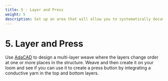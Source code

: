 ```yaml
---
title: 5 - Layer and Press
weight: 5
description: Set up an area that will allow you to systematically document your work.
---
```


# 5. Layer and Press

Use [AdaCAD](http://adacad.org) to design a multi-layer weave where the layers change order at one or more places in the structure. Weave and then create it on your loom and see if you can use it to create a press button by integrating a conductive yarn in the top and bottom layers. 

